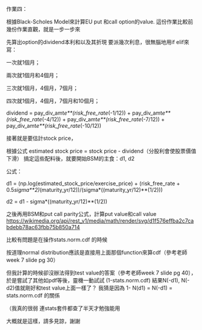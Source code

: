 作業四：


根據Black-Scholes Model來計算EU put 和call option的value.
這份作業比較前幾份作業直觀，就是一步一步來


先算出option的dividend本利和以及其折現
要派幾次利息，很無腦地用if elif來寫：


一次就1個月；


兩次就1個月和4個月；


三次就1個月，4個月，7個月；


四次就1個月，4個月，7個月和10個月；

dividend = pay_div_amt*e**(risk_free_rate*(-1/12)) + pay_div_amt*e**(risk_free_rate*(-4/12)) + pay_div_amt*e**(risk_free_rate*(-7/12)) + pay_div_amt*e**(risk_free_rate*(-10/12))


接著就是要估計stock price，

根據公式 estimated stock price = stock price - dividend（分股利會使股票價值下滑）
搞定這些配料後，就要開始BSM的主食：d1, d2


公式：


d1 = (np.log(estimated_stock_price/exercise_price) + (risk_free_rate + 0.5*sigma**2)*(maturity_yr/12))/(sigma*((maturity_yr/12)**(1/2)))


d2 = d1 - sigma*((maturity_yr/12)**(1/2))


之後再用BSM和put call parity公式，計算put value和call value
https://wikimedia.org/api/rest_v1/media/math/render/svg/d1f576effba2c7cabdebb78ac63fbb75b850a714


比較有問題是在操作stats.norm.cdf 的時候


按道理normal distribution應該是直接用上面那個function來算cdf（參考老師week 7 slide pg 30）


但我計算的時候卻沒辦法得到test value的答案（參考老師week 7 slide pg 40），於是嘗試了其他如pdf等後，靈機一動試試 (1-stats.norm.cdf)
結果N(-d1), N(-d2)值就剛好和test value上面一樣了？
我猜是因為 1- N(d1) = N(-d1) = stats.norm.cdf 的關係

（我真的很弱  連stats套件都查了半天才勉強能用

大概就是這樣，請多見諒，謝謝
